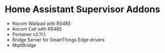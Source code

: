 # Home Assistant Supervisor Addons
- Kocom Wallpad with RS485
- Kocom Call with RS485
- Portainer v2.11.1
- Bridge Server for SmartThings Edge drivers
- MqttBridge
